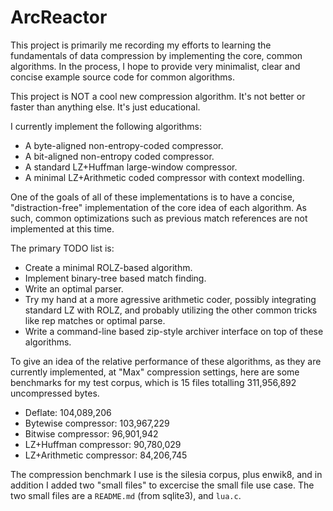# ArcReactor

This project is primarily me recording my efforts to learning the fundamentals of data compression by implementing 
the core, common algorithms. In the process, I hope to provide very minimalist, clear and concise example source code
for common algorithms.

This project is NOT a cool new compression algorithm. It's not better or faster than anything else. It's just educational.

I currently implement the following algorithms:

- A byte-aligned non-entropy-coded compressor.
- A bit-aligned non-entropy coded compressor. 
- A standard LZ+Huffman large-window compressor. 
- A minimal LZ+Arithmetic coded compressor with context modelling.

One of the goals of all of these implementations is to have a concise, "distraction-free" implementation of the core
idea of each algorithm. As such, common optimizations such as previous match references are not implemented at this time.

The primary TODO list is:
- Create a minimal ROLZ-based algorithm.
- Implement binary-tree based match finding.
- Write an optimal parser.
- Try my hand at a more agressive arithmetic coder, possibly integrating standard LZ with ROLZ, and probably 
  utilizing the other common tricks like rep matches or optimal parse.
- Write a command-line based zip-style archiver interface on top of these algorithms.

To give an idea of the relative performance of these algorithms, as they are currently implemented, at "Max" 
compression settings, here are some benchmarks for my test corpus, which is 15 files totalling 311,956,892
uncompressed bytes.

- Deflate: 104,089,206
- Bytewise compressor: 103,967,229
- Bitwise compressor: 96,901,942
- LZ+Huffman compressor: 90,780,029
- LZ+Arithmetic compressor: 84,206,745

The compression benchmark I use is the silesia corpus, plus enwik8, and in addition I added two "small files" 
to excercise the small file use case. The two small files are a `README.md` (from sqlite3), and `lua.c`.